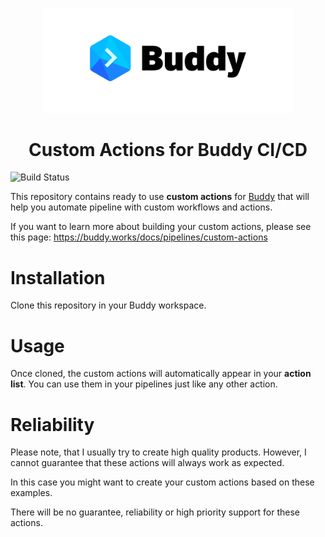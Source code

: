 <p align="center">
   <img width="400px" src="/assets/buddy.png">
</p>
<h1 align="center">Custom Actions for Buddy CI/CD</h1>

 ![Build Status](https://github.com/boxblinkracer/buddy-actions/actions/workflows/ci_pipe.yml/badge.svg) 



This repository contains ready to use **custom actions** for [Buddy](https://buddy.works) that will help you automate pipeline with custom workflows and actions.

If you want to learn more about building your custom actions, please see this page: https://buddy.works/docs/pipelines/custom-actions

# Installation

Clone this repository in your Buddy workspace.

# Usage

Once cloned, the custom actions will automatically appear in your **action list**.
You can use them in your pipelines just like any other action.

# Reliability

Please note, that I usually try to create high quality products.
However, I cannot guarantee that these actions will always work as expected.

In this case you might want to create your custom actions based on these examples.

There will be no guarantee, reliability or high priority support for these actions.
